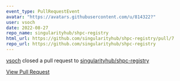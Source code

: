 ```yaml
---
event_type: PullRequestEvent
avatar: "https://avatars.githubusercontent.com/u/814322?"
user: vsoch
date: 2022-08-27
repo_name: singularityhub/shpc-registry
html_url: https://github.com/singularityhub/shpc-registry/pull/7
repo_url: https://github.com/singularityhub/shpc-registry
---
```


<a href='https://github.com/vsoch' target='_blank'>vsoch</a> closed a pull request to <a href='https://github.com/singularityhub/shpc-registry' target='_blank'>singularityhub/shpc-registry</a>

<a href='https://github.com/singularityhub/shpc-registry/pull/7' target='_blank'>View Pull Request</a>